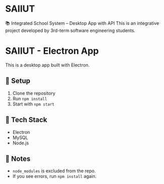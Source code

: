 # SAIIUT
📚 Integrated School System – Desktop App with API This is an integrative project developed by 3rd-term software engineering students.
# SAIIUT - Electron App

This is a desktop app built with Electron.

## 🚀 Setup

1. Clone the repository
2. Run `npm install`
3. Start with `npm start`

## 🧱 Tech Stack

- Electron
- MySQL
- Node.js

## 🧾 Notes

- `node_modules` is excluded from the repo.
- If you see errors, run `npm install` again.